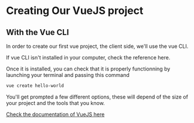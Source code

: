 # Creating Our VueJS project

## With the Vue CLI

In order to create our first vue project, the client side, we'll use the vue CLI.

If vue CLI isn't installed in your computer, check the reference here.

Once it is installed, you can check that it is properly functionning by launching your terminal and passing this command

```bash
vue create hello-world
```

You'll get prompted a few different options, these will depend of the size of your project and the tools that you know.

[Check the documentation of VueJS here](https://cli.vuejs.org/guide/creating-a-project.html#vue-create)
